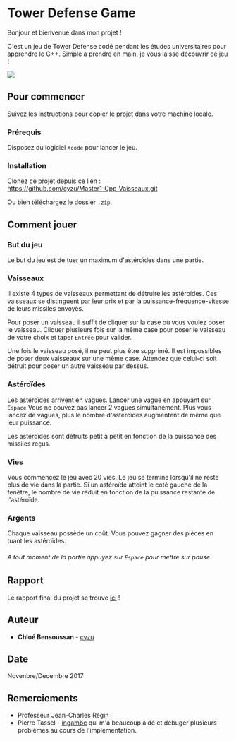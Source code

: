 # Tower Defense Game

Bonjour et bienvenue dans mon projet !

C'est un jeu de Tower Defense codé pendant les études universitaires pour apprendre le C++. Simple à prendre en main, je vous laisse découvrir ce jeu !

![](https://github.com/cyzu/Master1_Cpp_Vaisseaux/blob/master/doc/picture.png)

## Pour commencer

Suivez les instructions pour copier le projet dans votre machine locale.

### Prérequis

Disposez du logiciel ```Xcode``` pour lancer le jeu.

### Installation

Clonez ce projet depuis ce lien : https://github.com/cyzu/Master1_Cpp_Vaisseaux.git 

Ou bien téléchargez le dossier ```.zip```.

## Comment jouer

### But du jeu

Le but du jeu est de tuer un maximum d'astéroïdes dans une partie. 

### Vaisseaux

Il existe 4 types de vaisseaux permettant de détruire les astéroïdes. Ces vaisseaux se distinguent par leur prix et par la puissance-fréquence-vitesse de leurs missiles envoyés.

Pour poser un vaisseau il suffit de cliquer sur la case où vous voulez poser le vaisseau. Cliquer plusieurs fois sur la même case pour poser le vaisseau de votre choix et taper ```Entrée``` pour valider.

Une fois le vaisseau posé, il ne peut plus être supprimé. Il est impossibles de poser deux vaisseaux sur une même case. Attendez que celui-ci soit détruit pour poser un autre vaisseau par dessus.

### Astéroïdes

Les astéroïdes arrivent en vagues. Lancer une vague en appuyant sur ```Espace``` Vous ne pouvez pas lancer 2 vagues simultanément.
Plus vous lancez de vagues, plus le nombre d'astéroïdes augmentent de même que leur puissance.

Les astéroïdes sont détruits petit à petit en fonction de la puissance des missiles reçus.

### Vies

Vous commençez le jeu avec 20 vies. Le jeu se termine lorsqu'il ne reste plus de vie dans la partie.
Si un astéroïde atteint le coté gauche de la fenêtre, le nombre de vie réduit en fonction de la puissance restante de l'astéroïde.

### Argents

Chaque vaisseau possède un coût. Vous pouvez gagner des pièces en tuant les astéroïdes.

###### A tout moment de la partie appuyez sur ```Espace``` pour mettre sur pause.

## Rapport

Le rapport final du projet se trouve [ici](https://github.com/cyzu/Master1_Cpp_Vaisseaux/blob/master/doc/Projet_Cpp.pdf) !

## Auteur

* **Chloé Bensoussan** - [cyzu](https://github.com/cyzu)

## Date

Novenbre/Decembre 2017

## Remerciements

* Professeur Jean-Charles Régin
* Pierre Tassel - [ingambe](https://github.com/ingambe) qui m'a beaucoup aidé et débuger plusieurs problèmes au cours de l'implémentation.

